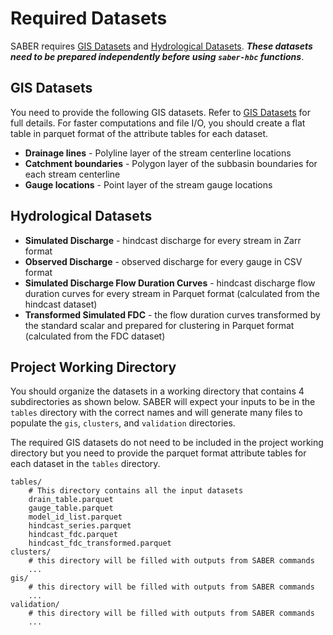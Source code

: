 # Required Datasets

SABER requires [GIS Datasets](./gis-data.md) and [Hydrological Datasets](./discharge-data.md). 
***These datasets need to be prepared independently before using `saber-hbc` functions***. 

## GIS Datasets
You need to provide the following GIS datasets. Refer to [GIS Datasets](./gis-data.md) for full details. For faster 
computations and file I/O, you should create a flat table in parquet format of the attribute tables for each dataset.

- **Drainage lines** - Polyline layer of the stream centerline locations
- **Catchment boundaries** - Polygon layer of the subbasin boundaries for each stream centerline
- **Gauge locations** - Point layer of the stream gauge locations

## Hydrological Datasets

- **Simulated Discharge** - hindcast discharge for every stream in Zarr format
- **Observed Discharge** - observed discharge for every gauge in CSV format
- **Simulated Discharge Flow Duration Curves** - hindcast discharge flow duration curves for every stream in Parquet format (calculated from the hindcast dataset)
- **Transformed Simulated FDC** - the flow duration curves transformed by the standard scalar and prepared for clustering in Parquet format (calculated from the FDC dataset)

## Project Working Directory 

You should organize the datasets in a working directory that contains 4 subdirectories as shown below. SABER will expect 
your inputs to be in the `tables` directory with the correct names and will generate many files to populate the 
`gis`, `clusters`, and `validation` directories. 

The required GIS datasets do not need to be included in the project working directory but you need to provide the parquet 
format attribute tables for each dataset in the `tables` directory.

    tables/
        # This directory contains all the input datasets
        drain_table.parquet
        gauge_table.parquet
        model_id_list.parquet
        hindcast_series.parquet
        hindcast_fdc.parquet
        hindcast_fdc_transformed.parquet
    clusters/
        # this directory will be filled with outputs from SABER commands
        ... 
    gis/
        # this directory will be filled with outputs from SABER commands
        ...
    validation/
        # this directory will be filled with outputs from SABER commands
        ...
